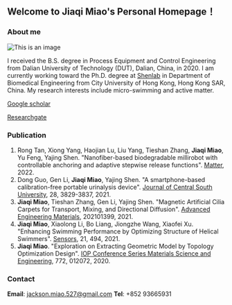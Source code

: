 ## Welcome to Jiaqi Miao's Personal Homepage！

### About me
![This is an image](http://nebula.wsimg.com/30336bbb3242295936ac7ffc0d45f4ce?AccessKeyId=933CA0CD67A11F9528E9&disposition=0&alloworigin=1)

I received the B.S. degree in Process Equipment and Control Engineering from Dalian University of Technology (DUT), Dalian, China, in 2020. I am currently working toward the Ph.D. degree at [Shenlab](http://www.shenlab.info) in Department of Biomedical Engineering from City University of Hong Kong, Hong Kong SAR, China. My research interests include micro-swimming and active matter. 

[Google scholar](https://scholar.google.com/citations?user=ZKslHWsAAAAJ&hl=en&oi=ao)

[Researchgate](https://www.researchgate.net/profile/Jiaqi-Miao-3)

### Publication

1. Rong Tan, Xiong Yang, Haojian Lu, Liu Yang, Tieshan Zhang, **Jiaqi Miao**, Yu Feng, Yajing Shen. "Nanofiber-based biodegradable millirobot with controllable anchoring and adaptive stepwise release functions". [Matter](https://www.sciencedirect.com/science/article/abs/pii/S2590238522000510?via%3Dihub), 2022. 
2. Dong Guo, Gen Li, **Jiaqi Miao**, Yajing Shen. "A smartphone-based calibration-free portable urinalysis device". [Journal of Central South University](https://link.springer.com/article/10.1007/s11771-021-4883-7), 28, 3829-3837, 2021.
3. **Jiaqi Miao**, Tieshan Zhang, Gen Li, Yajing Shen. "Magnetic Artificial Cilia Carpets for Transport, Mixing, and Directional Diffusion". [Advanced Engineering Materials](https://onlinelibrary.wiley.com/doi/10.1002/adem.202101399), 202101399, 2021.
4. **Jiaqi Miao**, Xiaolong Li, Bo Liang, Jiongzhe Wang, Xiaofei Xu. "Enhancing Swimming Performance by Optimizing Structure of Helical Swimmers". [Sensors](https://www.mdpi.com/1424-8220/21/2/494), 21, 494, 2021. 
5. **Jiaqi Miao**. "Exploration on Extracting Geometric Model by Topology Optimization Design". [IOP Conference Series Materials Science and Engineering](https://iopscience.iop.org/article/10.1088/1757-899X/772/1/012072), 772, 012072, 2020. 

### Contact

**Email**: jackson.miao.527@gmail.com
**Tel**: +852 93665931
